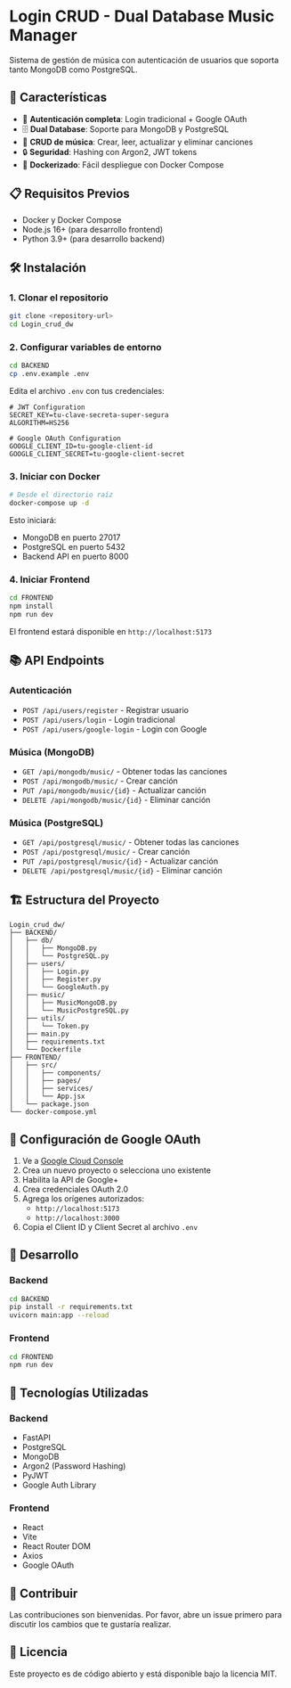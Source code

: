 # Login CRUD - Dual Database Music Manager

Sistema de gestión de música con autenticación de usuarios que soporta tanto MongoDB como PostgreSQL.

## 🚀 Características

- 🔐 **Autenticación completa**: Login tradicional + Google OAuth
- 🗄️ **Dual Database**: Soporte para MongoDB y PostgreSQL
- 🎵 **CRUD de música**: Crear, leer, actualizar y eliminar canciones
- 🔒 **Seguridad**: Hashing con Argon2, JWT tokens
- 🐳 **Dockerizado**: Fácil despliegue con Docker Compose

## 📋 Requisitos Previos

- Docker y Docker Compose
- Node.js 16+ (para desarrollo frontend)
- Python 3.9+ (para desarrollo backend)

## 🛠️ Instalación

### 1. Clonar el repositorio

```bash
git clone <repository-url>
cd Login_crud_dw
```

### 2. Configurar variables de entorno

```bash
cd BACKEND
cp .env.example .env
```

Edita el archivo `.env` con tus credenciales:

```env
# JWT Configuration
SECRET_KEY=tu-clave-secreta-super-segura
ALGORITHM=HS256

# Google OAuth Configuration
GOOGLE_CLIENT_ID=tu-google-client-id
GOOGLE_CLIENT_SECRET=tu-google-client-secret
```

### 3. Iniciar con Docker

```bash
# Desde el directorio raíz
docker-compose up -d
```

Esto iniciará:
- MongoDB en puerto 27017
- PostgreSQL en puerto 5432
- Backend API en puerto 8000

### 4. Iniciar Frontend

```bash
cd FRONTEND
npm install
npm run dev
```

El frontend estará disponible en `http://localhost:5173`

## 📚 API Endpoints

### Autenticación

- `POST /api/users/register` - Registrar usuario
- `POST /api/users/login` - Login tradicional
- `POST /api/users/google-login` - Login con Google

### Música (MongoDB)

- `GET /api/mongodb/music/` - Obtener todas las canciones
- `POST /api/mongodb/music/` - Crear canción
- `PUT /api/mongodb/music/{id}` - Actualizar canción
- `DELETE /api/mongodb/music/{id}` - Eliminar canción

### Música (PostgreSQL)

- `GET /api/postgresql/music/` - Obtener todas las canciones
- `POST /api/postgresql/music/` - Crear canción
- `PUT /api/postgresql/music/{id}` - Actualizar canción
- `DELETE /api/postgresql/music/{id}` - Eliminar canción

## 🏗️ Estructura del Proyecto

```
Login_crud_dw/
├── BACKEND/
│   ├── db/
│   │   ├── MongoDB.py
│   │   └── PostgreSQL.py
│   ├── users/
│   │   ├── Login.py
│   │   ├── Register.py
│   │   └── GoogleAuth.py
│   ├── music/
│   │   ├── MusicMongoDB.py
│   │   └── MusicPostgreSQL.py
│   ├── utils/
│   │   └── Token.py
│   ├── main.py
│   ├── requirements.txt
│   └── Dockerfile
├── FRONTEND/
│   ├── src/
│   │   ├── components/
│   │   ├── pages/
│   │   ├── services/
│   │   └── App.jsx
│   └── package.json
└── docker-compose.yml
```

## 🔐 Configuración de Google OAuth

1. Ve a [Google Cloud Console](https://console.cloud.google.com/)
2. Crea un nuevo proyecto o selecciona uno existente
3. Habilita la API de Google+ 
4. Crea credenciales OAuth 2.0
5. Agrega los orígenes autorizados:
   - `http://localhost:5173`
   - `http://localhost:3000`
6. Copia el Client ID y Client Secret al archivo `.env`

## 🧪 Desarrollo

### Backend

```bash
cd BACKEND
pip install -r requirements.txt
uvicorn main:app --reload
```

### Frontend

```bash
cd FRONTEND
npm run dev
```

## 📝 Tecnologías Utilizadas

### Backend
- FastAPI
- PostgreSQL
- MongoDB
- Argon2 (Password Hashing)
- PyJWT
- Google Auth Library

### Frontend
- React
- Vite
- React Router DOM
- Axios
- Google OAuth

## 🤝 Contribuir

Las contribuciones son bienvenidas. Por favor, abre un issue primero para discutir los cambios que te gustaría realizar.

## 📄 Licencia

Este proyecto es de código abierto y está disponible bajo la licencia MIT.

